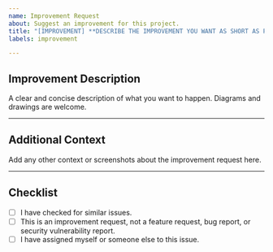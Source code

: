 ```yaml
---
name: Improvement Request
about: Suggest an improvement for this project.
title: "[IMPROVEMENT] **DESCRIBE THE IMPROVEMENT YOU WANT AS SHORT AS POSSIBLE HERE**"
labels: improvement

---
```


## Improvement Description
A clear and concise description of what you want to happen. Diagrams and drawings are welcome.

___

## Additional Context
Add any other context or screenshots about the improvement request here.

___

## Checklist

- [ ] I have checked for similar issues.
- [ ] This is an improvement request, not a feature request, bug report, or security vulnerability report.
- [ ] I have assigned myself or someone else to this issue.
